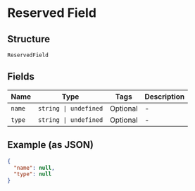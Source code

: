 
# Reserved Field

## Structure

`ReservedField`

## Fields

| Name | Type | Tags | Description |
|  --- | --- | --- | --- |
| `name` | `string \| undefined` | Optional | - |
| `type` | `string \| undefined` | Optional | - |

## Example (as JSON)

```json
{
  "name": null,
  "type": null
}
```

